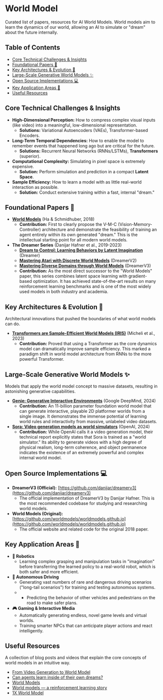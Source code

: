 # World Model

 Curated list of papers, resources for AI World Models. World models aim to learn the dynamics of our world, allowing an AI to simulate or "dream"
 about the future internally.

## Table of Contents
- [Core Technical Challenges & Insights](#core-technical-challenges--insights)
- [Foundational Papers 📜](#foundational-papers-)
- [Key Architectures & Evolution 🚀](#key-architectures--evolution-)
- [Large-Scale Generative World Models ✨](#large-scale-generative-world-models-)
- [Open Source Implementations 💻](#open-source-implementations-)
- [Key Application Areas 🎯](#key-application-areas-)
- [Useful Resources](#useful-resources-)

## Core Technical Challenges & Insights
- **High-Dimensional Perception:** How to compress complex visual inputs (like video) into a meaningful, low-dimensional representation.
  - **Solutions:** Variational Autoencoders (VAEs), Transformer-based Encoders.
- **Long-Term Temporal Dependencies:** How to enable the model to remember events that happened long ago but are critical for the future.
  - **Solutions:** Recurrent Neural Networks (RNNs/LSTMs), **Transformers** (superior).
- **Computational Complexity:** Simulating in pixel space is extremely expensive.
  - **Solution:** Perform simulation and prediction in a compact **Latent Space**.
- **Sample Efficiency:** How to learn a model with as little real-world interaction as possible.
  - **Solution:** Conduct extensive training within a fast, internal "dream."
## Foundational Papers 📜
- **[World Models](https://arxiv.org/abs/1803.10122)** (Ha & Schmidhuber, 2018)
   - **Contribution:** First to clearly propose the V-M-C (Vision-Memory-Controller) architecture and demonstrate the feasibility of training an agent entirely within its
      own generated "dream." This is the intellectual starting point for all modern world models.
- **The Dreamer Series** (Danijar Hafner et al., 2019-2023)
   - **[Dream to Control: Learning Behaviors by Latent Imagination](https://arxiv.org/abs/1912.01603)** (Dreamer)
   - **[Mastering Atari with Discrete World Models](https://arxiv.org/abs/2010.02193)** (DreamerV2)
   - **[Mastering Diverse Domains through World Models](https://arxiv.org/abs/2301.04104)** (DreamerV3)
   - **Contribution:** As the most direct successor to the "World Models" paper, this series combines latent space learning with gradient-based optimization. It has achieved
      state-of-the-art results on many reinforcement learning benchmarks and is one of the most widely used models in both industry and academia.
## Key Architectures & Evolution 🚀
Architectural innovations that pushed the boundaries of what world models can do.
- **[Transformers are Sample-Efficient World Models (IRIS)](https://arxiv.org/abs/2209.00588)** (Micheli et al., 2023)
   - **Contribution:** Proved that using a Transformer as the core dynamics model can dramatically improve sample efficiency. This marked a paradigm shift in world model
      architecture from RNNs to the more powerful Transformer.
## Large-Scale Generative World Models ✨
   Models that apply the world model concept to massive datasets, resulting in astonishing generative capabilities.
   - **[Genie: Generative Interactive Environments](https://sites.google.com/view/genie-2024)** (Google DeepMind, 2024)
     - **Contribution:** An 11-billion parameter foundation world model that can generate interactive, playable 2D platformer worlds from a single image. It demonstrates the
      immense potential of learning world rules and interactivity from massive, unlabeled video datasets.
   - **[Sora: Video generation models as world simulators](https://openai.com/research/video-generation-models-as-world-simulators)** (OpenAI, 2024)
      - **Contribution:** While OpenAI calls it a video generation model, their technical report explicitly states that Sora is trained as a "world simulator." Its ability to
      generate videos with a high degree of physical realism, long-term coherence, and object permanence indicates the existence of an extremely powerful and complex internal
      world model.
## Open Source Implementations 💻
   - **DreamerV3 (Official):** [https://github.com/danijar/dreamerv3](https://github.com/danijar/dreamerv3)
      - The official implementation of DreamerV3 by Danijar Hafner. This is the most recommended codebase for studying and researching world models.
   - **World Models (Original):** [https://github.com/worldmodels/worldmodels.github.io](https://github.com/worldmodels/worldmodels.github.io)
      - The official website and related code for the original 2018 paper.
## Key Application Areas 🎯
   - **🤖 Robotics**
      - Learning complex grasping and manipulation tasks in "imagination" before transferring the learned policy to a real-world robot, which is both safer and more efficient.
   - **🚗 Autonomous Driving**
      - Generating vast numbers of rare and dangerous driving scenarios ("long-tail scenarios") for training and testing autonomous systems.
      -  - Predicting the behavior of other vehicles and pedestrians on the road to make safer plans.
   - **🎮 Gaming & Interactive Media**
      - Automatically generating endless, novel game levels and virtual worlds.
      - Training smarter NPCs that can anticipate player actions and react intelligently.
## Useful Resources
A collection of blog posts and videos that explain the core concepts of world models in an intuitive way.
- [From Video Generation to World Model](https://world-model-tutorial.github.io)
- [Can agents learn inside of their own dreams?](https://worldmodels.github.io)
- [World Models](https://rohitbandaru.github.io/blog/World-Models/)
- [World models — a reinforcement learning story](https://smartlabai.medium.com/world-models-a-reinforcement-learning-story-cdcc86093c5)
- [1X World Model](https://www.1x.tech/discover/redwood-ai-world-model)
